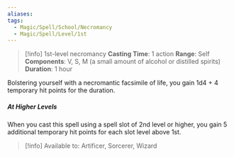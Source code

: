 ```yaml
---
aliases: 
tags:
  - Magic/Spell/School/Necromancy
  - Magic/Spell/Level/1st
---
```

>[!info]
>1st-level necromancy
>**Casting Time**: 1 action
>**Range**: Self
>**Components**: V, S, M (a small amount of alcohol or distilled spirits)
>**Duration**: 1 hour

Bolstering yourself with a necromantic facsimile of life, you gain 1d4 + 4 temporary hit points for the duration.
##### At Higher Levels
When you cast this spell using a spell slot of 2nd level or higher, you gain 5 additional temporary hit points for each slot level above 1st.

>[!info] Available to:
>Artificer, Sorcerer, Wizard